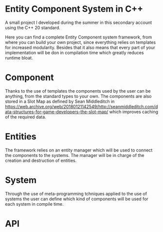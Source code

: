 # Entity Component System in C++

A small project I developed during the summer in this secondary account using the C++ 20 standard. 

Here you can find a complete Entity Component system framework, from where you can build your own project, since everything relies on templates for increased modularity. Besides that it also means that every part of your implementation will be don in compilation time which greatly reduces runtime bloat.

# Component

Thanks to the use of templates the components used by the user can be anything, from the standard types to your own. The components are also stored in a Slot Map as defined by Sean Middleditch in https://web.archive.org/web/20180121142549/http://seanmiddleditch.com/data-structures-for-game-developers-the-slot-map/ which improves caching of the required data.

# Entities

The framework relies on an entity manager which will be used to connect the components to the systems. The manager will be in charge of the creation and destruction of entities. 

# System

Through the use of meta-programming tchniques applied to the use of systems the user can define which kind of components will be used for each system in compile time.

# API

